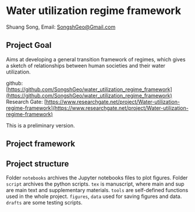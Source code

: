 # Water utilization regime framework
Shuang Song, Email: SongshGeo@Gmail.com

## Project Goal
Aims at developing a general transition framework of regimes, which gives a sketch of relationships between human societies and their water utilization.

github: [https://github.com/SongshGeo/water_utilization_regime_framework](https://github.com/SongshGeo/water_utilization_regime_framework)
Research Gate: [https://www.researchgate.net/project/Water-utilization-regime-framework](https://www.researchgate.net/project/Water-utilization-regime-framework)

This is a preliminary version.

## Project framework


## Project structure

Folder `notebooks` archives the Jupyter notebooks files to plot figures.
Folder `script` archives the python scripts.
`tex` is manuscript, where main and sup are main text and supplementary materials.
`tools` are self-defined functions used in the whole project.
`figures`, `data` used for saving figures and data.
`drafts` are some testing scripts.

